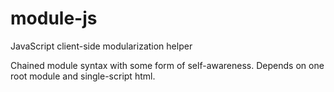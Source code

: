 module-js
=========

JavaScript client-side modularization helper

Chained module syntax with some form of self-awareness.
Depends on one root module and single-script html.
